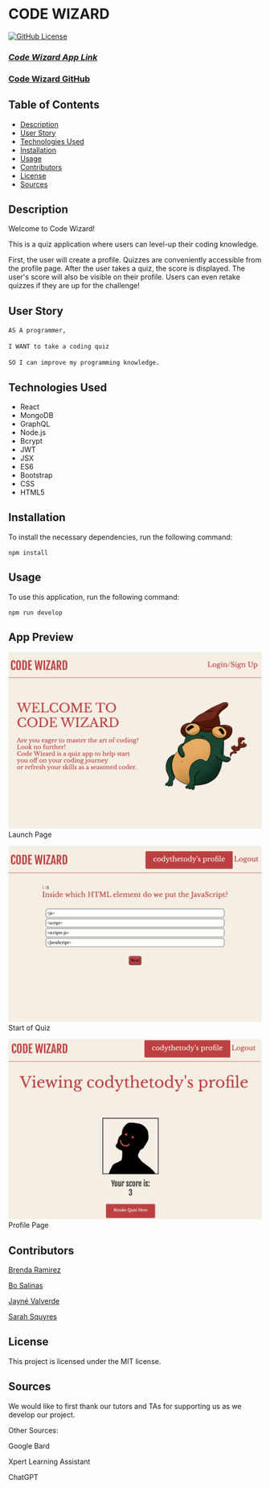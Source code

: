 # CODE WIZARD

  [![GitHub License](https://img.shields.io/badge/license-MIT-yellow.svg)](https://opensource.org/licenses/)

### **_[Code Wizard App Link](https://github.com/SarahSquyres/codeWizard)_**

### **[Code Wizard GitHub](https://github.com/SarahSquyres/codeWizard)**

## Table of Contents

* [Description](#description)
* [User Story](#user-story)
* [Technologies Used](#technologies-used)
* [Installation](#installation)
* [Usage](#usage)
* [Contributors](#contributors)
* [License](#license)
* [Sources](#sources)


## Description

Welcome to Code Wizard!

This is a quiz application where users can level-up their coding knowledge.  

First, the user will create a profile.  Quizzes are conveniently accessible from the profile page.  After the user takes a quiz, the score is displayed. The user's score will also be visible on their profile.  Users can even retake quizzes if they are up for the challenge!


## User Story

```
AS A programmer,

I WANT to take a coding quiz

SO I can improve my programming knowledge.
```

## Technologies Used

* React
* MongoDB
* GraphQL
* Node.js
* Bcrypt
* JWT
* JSX
* ES6
* Bootstrap
* CSS
* HTML5


## Installation

To install the necessary dependencies, run the following command:

```
npm install
```

## Usage

To use this application, run the following command:

```
npm run develop
```
## App Preview 

![Screenshot of launchpage](./client/src/assets/launchpage.png)
Launch Page

![Screenshot of quiz](./client/src/assets/quiz.png)
Start of Quiz

![Screenshot of profile](./client/src/assets/Profile.png)
Profile Page

## Contributors

[Brenda Ramirez](https://github.com/bramirez09)

[Bo Salinas](https://github.com/bosalinas)

[Jayn&eacute; Valverde](https://github.com/JayneValverde)

[Sarah Squyres](https://github.com/SarahSquyres)


## License

This project is licensed under the MIT license.


## Sources

We would like to first thank our tutors and TAs for supporting us as we develop our project.  

Other Sources:

Google Bard

Xpert Learning Assistant

ChatGPT

